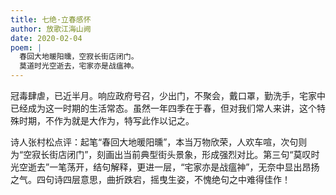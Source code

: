 ```yaml
---
title: 七绝·立春感怀
author: 放歌江海山阙
date: 2020-02-04
poem: |
  春回大地暖阳曛，空寂长街店闭门。
  莫道时光空逝去，宅家亦是战瘟神。
---
```


冠毒肆虐，已近半月。响应政府号召，少出门，不聚会，戴口罩，勤洗手，宅家中已经成为这一时期的生活常态。虽然一年四季在于春，但对我们常人来讲，这个特殊时期，不作为就是大作为，特写此作以记之。

诗人张村松点评：起笔“春回大地暖阳曛”，本当万物欣荣，人欢车喧，次句则为“空寂长街店闭门”，刻画出当前典型街头景象，形成强烈对比。第三句“莫叹时光空逝去”一笔荡开，结句解释，更进一层，“宅家亦是战瘟神”，无奈中显出昂扬之气。四句诗四层意思，曲折跌宕，摇曳生姿，不愧绝句之中难得佳作！
